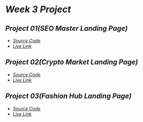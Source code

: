 # _Week 3 Project_

## _Project 01(SEO Master Landing Page)_

- _[Source Code](https://github.com/krrishmittal/FSJS2.0/tree/main/HTML%20and%20CSS%20Assignment/Week%2003/FSJS%202.0%20Project%2001)_
- _[Live Link](https://snazzy-buttercream-ae726e.netlify.app/)_

## _Project 02(Crypto Market Landing Page)_

- _[Source Code](https://github.com/krrishmittal/FSJS2.0/tree/main/HTML%20and%20CSS%20Assignment/Week%2003/FSJS%202.0%20Project%2002)_
- _[Live Link](https://soft-raindrop-d4b68c.netlify.app/)_

## _Project 03(Fashion Hub Landing Page)_

- _[Source Code](https://github.com/krrishmittal/FSJS2.0/tree/main/HTML%20and%20CSS%20Assignment/Week%2003/FSJS%202.0%20Project%2003)_
- _[Live Link](https://voluble-sunburst-fff969.netlify.app/)_